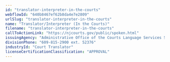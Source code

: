 ```yaml
---
id: "translator-interpreter-in-the-courts"
webflowId: "640b8467ef62b8da4e7e2809"
urlSlug: "translator-interpreter-in-the-courts"
name: "Translator/Interpreter (In the Courts)"
filename: "translator-interpreter-in-the-courts"
callToActionLink: "https://njcourts.gov/public/spoken.html"
issuingAgency: "Administrative Office of the Courts Language Services Section"
divisionPhone: "609-815-2900 ext. 52376"
industryId: "Court Translator"
licenseCertificationClassification: "APPROVAL"
---
```

